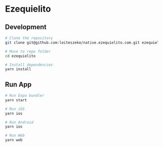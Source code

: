 # Ezequielito

## Development

```sh
# Clone the repository
git clone git@github.com:leiteszeke/native.ezequielito.com.git ezequielito

# Move to repo folder
cd ezequielito

# Install dependencies
yarn install
```

## Run App

```sh
# Run Expo bundler
yarn start

# Run iOS
yarn ios

# Run Android
yarn ios

# Run Web
yarn web
```
